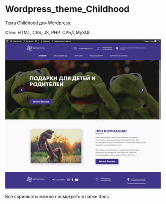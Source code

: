 # Wordpress_theme_Childhood
Тема Childhood для Wordpress.

Стек: HTML, CSS, JS, PHP. СУБД MySQL.

![Image alt](https://github.com/svetlanashibaeva/Wordpress_theme_Childhood/blob/main/docs/screen1.png)

Все скриншоты можно посмотреть в папке docs.
